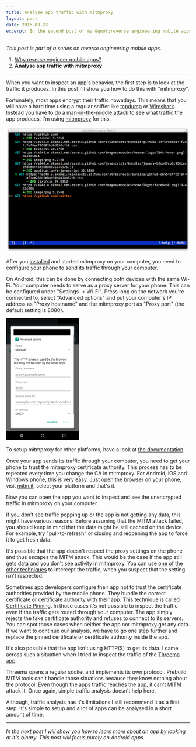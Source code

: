 ```yaml
---
title: Analyse app traffic with mitmproxy
layout: post
date: 2015-09-22
excerpt: In the second post of my &quot;reverse engineering mobile apps&quot; series, I give an introduction on how to analyse the traffic of apps.
---
```


*This post is part of a series on reverse engineering mobile apps.*

1. [Why reverse engineer mobile apps?](/2015/09/07/why-reverse-engineer.html)
2. **Analyse app traffic with mitmproxy**

---

When you want to inspect an app's behavior, the first step is to look
at the traffic it produces. In this post I'll show you how to do this
with "mitmproxy".

Fortunately, most apps encrypt their traffic nowadays. This means that
you will have a hard time using a regular sniffer like
[tcpdump](http://www.tcpdump.org/) or
[Wireshark](https://www.wireshark.org/). Instead you have to do a
[man-in-the-middle attack](https://en.wikipedia.org/wiki/Man-in-the-middle_attack)
to see what traffic the app produces. I'm using
[mitmproxy](https://mitmproxy.org/doc/mitmproxy.html) for this.

[![](/assets/mitmproxy-small.png)](https://mitmproxy.org/index.html)

After you [installed](https://mitmproxy.org/doc/install.html) and started mitmproxy on your computer, you need
to configure your phone to send its traffic through your computer.

On Android, this can be done by connecting both devices with the same
Wi-Fi. Your computer needs to serve as a proxy server for your phone.
This can be configured under
"Settings&nbsp;&rarr;&nbsp;Wi-Fi". Press long on the network you're
connected to, select "Advanced options" and put your computer's IP
address as "Proxy hostname" and the mitmproxy port as "Proxy port"
(the default setting is 8080).

[![](/assets/android-proxy-small.png)](/assets/android-proxy.png)

To setup mitmproxy for other platforms, have a look at [the
documentation](http://docs.mitmproxy.org/en/latest/modes.html).

Once your app sends its traffic through your computer, you need to get
your phone to trust the mitmproxy certificate authority. This process
has to be repeated every time you change the CA in mitmproxy. For
Android, iOS and Windows phone, this is very easy. Just open the
browser on your phone, visit [mitm.it](http://mitm.it), select your
platform and that's it.

Now you can open the app you want to inspect and see the unencrypted
traffic in mitmproxy on your computer.

If you don't see traffic popping up or the app is not getting any
data, this might have various reasons. Before assuming that the MITM
attack failed, you should keep in mind that the data might be still
cached on the device. For example, try "pull-to-refresh" or closing and
reopening the app to force it to get fresh data.

It's possible that the app doesn't respect the proxy settings on the
phone and thus escapes the MITM attack. This would be the case if the
app still gets data and you don't see activity in mitmproxy. You can
use
[one of the other techniques](http://docs.mitmproxy.org/en/latest/modes.html)
to intercept the traffic, when you suspect that the setting
isn't respected.

Sometimes app developers configure their app not to trust the certificate
authorities provided by the mobile phone. They bundle
the correct certificate or certificate authority with their app. This
technique is called
[Certificate Pinning](https://www.owasp.org/index.php/Certificate_and_Public_Key_Pinning).
In those cases it's not possible to inspect the traffic even if the
traffic gets routed through your computer. The app simply rejects the
fake certificate authority and refuses to connect to its servers. You can
spot those cases when neither the app nor mitmproxy get any data. If we want to continue our analysis, we have to go one step further and replace the pinned
certificate or certificate authority inside the app.

It's also possible that the app isn't using HTTP(S) to get its
data. I came across such a situation when I tried to inspect the traffic of the
[Threema app](/2014/03/22/threema-protocol-analysis.html).

Threema opens a regular socket and implements its own
protocol. Prebuild MITM tools can't handle those situations because
they know nothing about the protocol. Even though the apps traffic
reaches the app, it can't MITM attack it. Once again, simple traffic
analysis doesn't help here.

Although, traffic analysis has it's limitations I still recommend it
as a first step. It's simple to setup and a lot of apps can be
analysed in a short amount of time.

---

*In the next post I will show you how to learn more about an app by
looking at it's binary. This post will focus purely on Android apps.*
